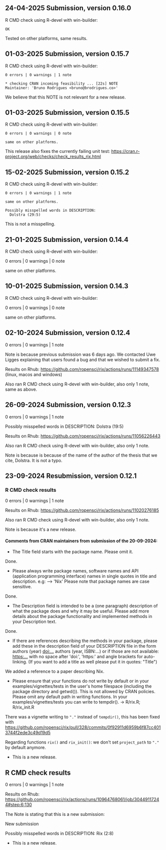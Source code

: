 ## 24-04-2025 Submission, version 0.16.0

R CMD check using R-devel with win-builder:

```
OK
```

Tested on other platforms, same results.

## 01-03-2025 Submission, version 0.15.7

R CMD check using R-devel with win-builder:

```
0 errors | 0 warnings | 1 note

* checking CRAN incoming feasibility ... [22s] NOTE
Maintainer: 'Bruno Rodrigues <bruno@brodrigues.co>'

```

We believe that this NOTE is not relevant for a new
release.

## 01-03-2025 Submission, version 0.15.5

R CMD check using R-devel with win-builder:

```
0 errors | 0 warnings | 0 note

same on other platforms.

```

This release also fixes the currently failing unit test:
https://cran.r-project.org/web/checks/check_results_rix.html

## 15-02-2025 Submission, version 0.15.2

R CMD check using R-devel with win-builder:

```
0 errors | 0 warnings | 1 note

same on other platforms.

Possibly misspelled words in DESCRIPTION:
  Dolstra (29:5)
```

This is not a misspelling.

## 21-01-2025 Submission, version 0.14.4

R CMD check using R-devel with win-builder:

0 errors | 0 warnings | 0 note

same on other platforms.

## 10-01-2025 Submission, version 0.14.3

R CMD check using R-devel with win-builder:

0 errors | 0 warnings | 0 note

same on other platforms.

## 02-10-2024 Submission, version 0.12.4

0 errors | 0 warnings | 1 note

Note is because previous submission was 6 days ago.
We contacted Uwe Ligges explaining that users found a bug and
that we wished to submit a fix.

Results on Rhub: https://github.com/ropensci/rix/actions/runs/11149347578
(linux, macos and windows)

Also ran R CMD check using R-devel with win-builder,
also only 1 note, same as above.

## 26-09-2024 Submission, version 0.12.3

0 errors | 0 warnings | 1 note

Possibly misspelled words in DESCRIPTION:
  Dolstra (19:5)

Results on Rhub: https://github.com/ropensci/rix/actions/runs/11056226443

Also ran R CMD check using R-devel with win-builder,
also only 1 note.

Note is because is because of the name of the author of the
thesis that we cite, Dolstra. It is not a typo.

## 23-09-2024 Resubmission, version 0.12.1

### R CMD check results

0 errors | 0 warnings | 1 note

Results on Rhub: https://github.com/ropensci/rix/actions/runs/11020276185

Also ran R CMD check using R-devel with win-builder,
also only 1 note.

Note is because it's a new release.

#### Comments from CRAN maintainers from submission of the 20-09-2024:

- The Title field starts with the package name. Please omit it.

Done.

- Please always write package names, software names and API (application
programming interface) names in single quotes in title and description.
e.g: --> 'Nix'
Please note that package names are case sensitive.

Done.

- The Description field is intended to be a (one paragraph) description of
what the package does and why it may be useful. Please add more details
about the package functionality and implemented methods in your
Description text.

Done.

- If there are references describing the methods in your package, please
add these in the description field of your DESCRIPTION file in the form
authors (year) <doi:...>
authors (year, ISBN:...)
or if those are not available: <https:...>
with no space after 'doi:', 'https:' and angle brackets for
auto-linking. (If you want to add a title as well please put it in
quotes: "Title")

We added a reference to a paper describing Nix.

- Please ensure that your functions do not write by default or in your
examples/vignettes/tests in the user's home filespace (including the
package directory and getwd()). This is not allowed by CRAN policies.
Please omit any default path in writing functions. In your
examples/vignettes/tests you can write to tempdir().
-> R/rix.R; R/rix_init.R

There was a vignette writing to `"."` instead of `tempdir()`, this has
been fixed with https://github.com/ropensci/rix/pull/328/commits/0f92911d6959b6f87cc4013744f2ede3c49d19d5

Regarding functions `rix()` and `rix_init()`: we don't set `project_path` to
`"."` by default anymore.

* This is a new release.

## R CMD check results

0 errors | 0 warnings | 1 note

Results on Rhub:
https://github.com/ropensci/rix/actions/runs/10964768061/job/30449117244#step:6:130

The Note is stating that this is a new submission:

New submission

Possibly misspelled words in DESCRIPTION:
  Rix (2:8)

* This is a new release.
